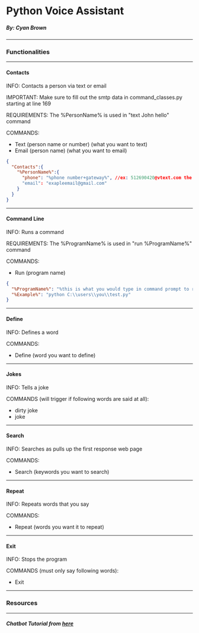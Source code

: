 # Python Voice Assistant
##### By: Cyan Brown
***
### Functionalities
***
#### Contacts
INFO: Contacts a person via text or email

IMPORTANT: Make sure to fill out the smtp data in command_classes.py starting at line 169

REQUIREMENTS: The %PersonName% is used in "text John hello" command

COMMANDS:
* Text (person name or number) (what you want to text)
* Email (person name) (what you want to email)
```json
{
  "Contacts":{
    "%PersonName%":{
      "phone": "%phone number+gateway%", //ex: 512690420@vtext.com the @vtext.com is the verizon gateway 
      "email": "exapleemail@gmail.com"
    } 
  }
}
```
***
#### Command Line
INFO: Runs a command

REQUIREMENTS: The %ProgramName% is used in "run %ProgramName%" command 

COMMANDS: 
* Run (program name)
```json
{
  "%ProgramName%": "%this is what you would type in command prompt to run the desired program",
  "%Example%": "python C:\\users\\you\\test.py"
}
```
***
#### Define
INFO: Defines a word

COMMANDS:
* Define (word you want to define)
***
#### Jokes
INFO: Tells a joke

COMMANDS (will trigger if following words are said at all):
* dirty joke
* joke
***
#### Search
INFO: Searches as pulls up the first response web page

COMMANDS:
* Search (keywords you want to search)
***
#### Repeat
INFO: Repeats words that you say

COMMANDS:
* Repeat (words you want it to repeat)
***
#### Exit
INFO: Stops the program

COMMANDS (must only say following words):
* Exit
***
### Resources
***
##### Chatbot Tutorial from [here](https://towardsdatascience.com/how-to-create-a-chatbot-with-python-deep-learning-in-less-than-an-hour-56a063bdfc44)